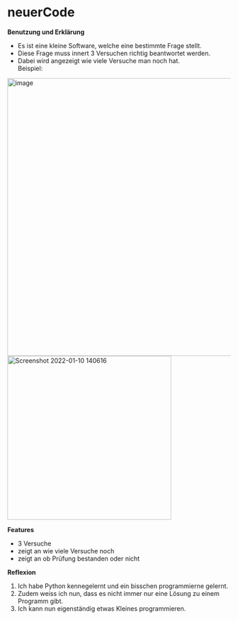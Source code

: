 # neuerCode
**Benutzung und Erklärung**
- Es ist eine kleine Software, welche eine bestimmte Frage stellt.
- Diese Frage muss innert 3 Versuchen richtig beantwortet werden.
- Dabei wird angezeigt wie viele Versuche man noch hat.
<br>Beispiel:

<img width="627" alt="image" src="https://user-images.githubusercontent.com/97448500/148772098-5cf6aad0-9816-478f-9645-96b27e07b4b4.png">
<img width="370" alt="Screenshot 2022-01-10 140616" src="https://user-images.githubusercontent.com/97448500/148772233-c2996d87-cd1d-43bb-8cfa-c9a4a99ce76f.png">

**Features**
- 3 Versuche
- zeigt an wie viele Versuche noch
- zeigt an ob Prüfung bestanden oder nicht

**Reflexion**
1. Ich habe Python kennegelernt und ein bisschen programmierne gelernt. 
2. Zudem weiss ich nun, dass es nicht immer nur eine Lösung zu einem Programm gibt.
3. Ich kann nun eigenständig etwas Kleines programmieren.
